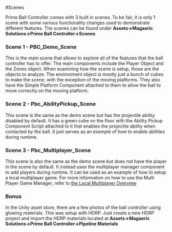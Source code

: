 #Scenes

Prime Ball Controller comes with 3 built in scenes.  To be fair, it is only 1 scene with some various functionality changes used to demonstrate different features.  The scenes can be found under **Assets->Magaeric Solutions->Prime Ball Controller->Scenes**

### Scene 1 - PBC_Demo_Scene
This is the main scene that allows to explore all of the features that the ball controller has to offer.  The main components include the Player Object and the Zones object.  When examining how the scene is setup, those are the objects to analyze.
The environment object is mostly just a bunch of cubes to make the scene, with the exception of the moving platforms.  They also have the Simple Platform Component attached to them to allow the ball to move correctly on the moving platform.

### Scene 2 - Pbc_AbilityPickup_Scene
This scene is the same as the demo scene but has the projectile ability disabled by default.  It has a green cube on the floor with the Ability Pickup Component Script attached to it that enables the projectile ability when contacted by the ball.  It just serves
as an example of how to enable abilities during runtime.

### Scene 3 - Pbc_Multiplayer_Scene
This scene is also the same as the demo scene but does not have the player in the scene by default.  It instead uses the multiplayer manager component to add players during runtime.  It can be used as an example of how to setup a local multiplayer game.
For more information on how to use the Multi Player Game Manager, refer to [the Local Multiplayer Overview](../../multiplayer/multiplayer)

### Bonus
In the Unity asset store, there are a few photos of the ball controller using glowing materials.  This was setup with HDRP.  Just create a new HDRP project and import the HDRP materials located at **Assets->Magaeric Solutions->Prime Ball Controller->Pipeline Materials**
